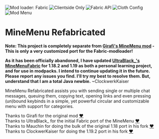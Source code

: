 ![Mod loader: Fabric](https://img.shields.io/badge/Modloader-Fabric-1976d2?style=flat-square)
![Clientside Only](https://img.shields.io/badge/environment-client-1976d2?style=flat-square)
![Fabric API](https://img.shields.io/badge/Fabric%20API-Required-blue?style=flat-square)
![Cloth Config](https://img.shields.io/badge/Cloth%20Config-Required-blue?&style=flat-square)
![Mod Menu](https://img.shields.io/badge/Mod%20Menu-Recommended-blue?&style=flat-square)

# MineMenu Refabricated

**Note: This project is completely separate from [Girafi's MineMenu mod](https://www.curseforge.com/minecraft/mc-mods/minemenu) - This is only a very customized port for the Fabric-modloader!**  

**As it has been officially abandoned, I have updated [UltraBlack_'s MineMenuFabric](https://www.curseforge.com/minecraft/mc-mods/minemenufabric) for 1.18.2 and 1.19 as both a personal learning project, and for use in modpacks. I intend to continue updating it in the future. Please report any issues you find. I'll try my best to resolve them. But, understand that I am a total Java newbie.** ~ClockwerkKaiser

MineMenu Refabricated assists you with sending single or multiple chat messages, queuing them, copying text, opening links and even pressing (un)bound keybinds in a simple, yet powerful circular and customizable menu with support for categories.

Thanks to Girafi for the original mod [❤️](https://www.curseforge.com/minecraft/mc-mods/minemenu)  
Thanks to UltraBlack_ for the initial Fabric port of the MineMenu [❤️](https://www.curseforge.com/members/ultrablack_/projects)  
Thanks to Mauchin for doing the bulk of the original 1.18 port in his fork [❤️](https://github.com/Mauchin)
Thanks to ClockwerKaiser for doing the 1.19.2 port in his fork [❤️](https://github.com/ClockwerkKaiser/MineMenu-Refabricated)
